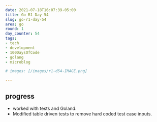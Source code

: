 ```yaml
---
date: 2021-07-18T16:07:39-05:00
title: Go R1 Day 54
slug: go-r1-day-54
area: go
round: 1
day_counter: 54
tags:
- tech
- development
- 100DaysOfCode
- golang
- microblog

# images: [/images/r1-d54-IMAGE.png]

---
```


## progress

- worked with tests and Goland.
- Modified table driven tests to remove hard coded test case inputs.
